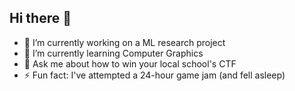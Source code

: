 ## Hi there 👋

<!--
**AnonymousFood/AnonymousFood** is a ✨ _special_ ✨ repository because its `README.md` (this file) appears on your GitHub profile.

Here are some ideas to get you started:

- 🔭 I’m currently working on ...
- 🌱 I’m currently learning ...
- 👯 I’m looking to collaborate on ...
- 🤔 I’m looking for help with ...
- 💬 Ask me about ...
- 📫 How to reach me: ...
- 😄 Pronouns: ...
- ⚡ Fun fact: ...
-->

- 🔭 I’m currently working on a ML research project
- 🌱 I’m currently learning Computer Graphics
- 💬 Ask me about how to win your local school's CTF
- ⚡ Fun fact: I've attempted a 24-hour game jam (and fell asleep)
